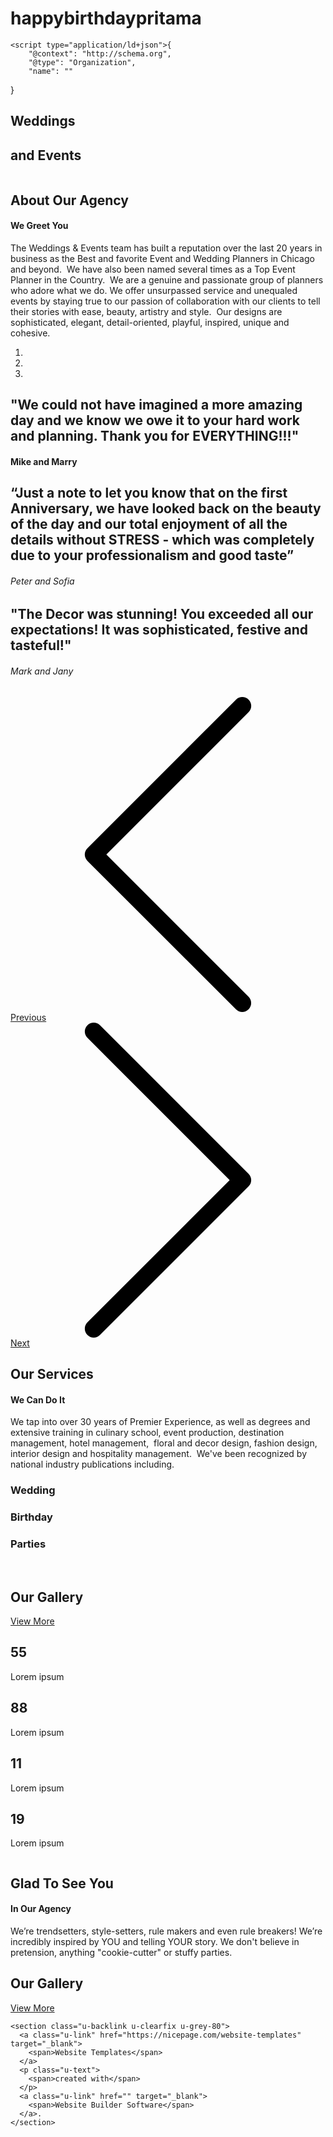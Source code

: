 # happybirthdaypritama
<!DOCTYPE html>
<html style="font-size: 16px;">
  <head>
    <meta name="viewport" content="width=device-width, initial-scale=1.0">
    <meta charset="utf-8">
    <meta name="keywords" content="Weddings, About Our Agency, ">
    <meta name="description" content="">
    <meta name="page_type" content="np-template-header-footer-from-plugin">
    <title>Page</title>
    <link rel="stylesheet" href="nicepage.css" media="screen">
<link rel="stylesheet" href="Page-3.css" media="screen">
    <script class="u-script" type="text/javascript" src="jquery-1.9.1.min.js" defer=""></script>
    <script class="u-script" type="text/javascript" src="nicepage.js" defer=""></script>
    <meta name="generator" content="Nicepage 4.10.1, nicepage.com">
    <link id="u-theme-google-font" rel="stylesheet" href="https://fonts.googleapis.com/css?family=Roboto:100,100i,300,300i,400,400i,500,500i,700,700i,900,900i|Open+Sans:300,300i,400,400i,500,500i,600,600i,700,700i,800,800i">
    <link id="u-page-google-font" rel="stylesheet" href="https://fonts.googleapis.com/css?family=Playfair+Display:400,400i,500,500i,600,600i,700,700i,800,800i,900,900i">
    
    
    
    
    
    
    
    
    
    <script type="application/ld+json">{
		"@context": "http://schema.org",
		"@type": "Organization",
		"name": ""
}</script>
    <meta name="theme-color" content="#478ac9">
    <meta property="og:title" content="Page">
    <meta property="og:type" content="website">
  </head>
  <body class="u-body u-xl-mode"> 
    <section class="u-clearfix u-section-1" id="sec-dd72">
      <div class="u-container-style u-group u-group-1">
        <div class="u-container-layout u-valign-middle-sm">
          <h1 class="u-align-center u-text u-title u-text-1">Weddings<br>
          </h1>
          <h2 class="u-align-center u-subtitle u-text u-text-2">and Events</h2>
          <img src="images/abf9ab80e18701051f38eb20d0dba7c6.png" alt="" class="u-image u-image-default u-image-1" data-image-width="379" data-image-height="139">
        </div>
      </div>
      <div class="u-clearfix u-gutter-20 u-layout-wrap u-layout-wrap-1">
        <div class="u-layout">
          <div class="u-layout-row">
            <div class="u-container-style u-image u-layout-cell u-left-cell u-size-20 u-size-20-md u-image-2">
              <div class="u-container-layout"></div>
            </div>
            <div class="u-container-style u-image u-layout-cell u-size-20 u-size-20-md u-image-3">
              <div class="u-container-layout"></div>
            </div>
            <div class="u-container-style u-hidden-md u-image u-layout-cell u-right-cell u-size-20 u-size-20-md u-image-4">
              <div class="u-container-layout"></div>
            </div>
          </div>
        </div>
      </div>
      <img src="images/c494f921caa0d075cfa8ed3c2320a080.png" alt="" class="u-hidden-sm u-hidden-xs u-image u-image-default u-image-5" data-image-width="389" data-image-height="322">
    </section>
    <section class="u-clearfix u-section-2" id="sec-c705">
      <img src="images/53346174540ed1f09e61d8b270ed1489.png" alt="" class="u-image u-image-default u-image-1" data-image-width="319" data-image-height="351">
      <div class="u-container-style u-group u-group-1">
        <div class="u-container-layout u-valign-middle">
          <h2 class="u-align-center u-text u-text-palette-5-dark-1 u-text-1">About Our Agency</h2>
          <h4 class="u-align-center u-text u-text-custom-color-2 u-text-2">We Greet You</h4>
          <div class="u-border-3 u-border-palette-5-dark-2 u-line u-line-horizontal u-line-1"></div>
          <p class="u-align-center u-text u-text-palette-5-dark-1 u-text-3">The Weddings &amp; Events team has built a reputation over the last 20 years in business as the Best and favorite Event and Wedding Planners in Chicago and beyond.&nbsp; We have also been named several times as a Top Event Planner
                        in the Country.&nbsp;&nbsp;We are a genuine and passionate group of planners who adore what we do. We offer unsurpassed service and unequaled events by staying true to our passion of collaboration with our clients to tell their
                        stories with ease, beauty, artistry and style. &nbsp;Our designs are sophisticated, elegant, detail-oriented, playful, inspired, unique and cohesive.</p>
        </div>
      </div>
    </section>
    <section class="u-carousel u-slide u-block-3431-1" id="carousel_0461" data-interval="5000" data-u-ride="carousel">
      <ol class="u-absolute-hcenter u-carousel-indicators u-block-3431-2">
        <li data-u-target="#carousel_0461" data-u-slide-to="0" class="u-active u-grey-30"></li>
        <li data-u-target="#carousel_0461" class="u-grey-30" data-u-slide-to="1"></li>
        <li data-u-target="#carousel_0461" class="u-grey-30" data-u-slide-to="2"></li>
      </ol>
      <div class="u-carousel-inner" role="listbox">
        <div class="u-active u-carousel-item u-clearfix u-image u-shading u-section-3-1">
          <div class="u-clearfix u-sheet u-sheet-1">
            <div class="u-container-style u-expanded-width-xs u-group u-group-1">
              <div class="u-container-layout u-valign-middle u-container-layout-1">
                <h2 class="u-text u-text-1">"We could not have imagined a more amazing day and we know we owe it to your hard work and planning. Thank you for EVERYTHING!!!"</h2>
                <h4 class="u-text u-text-2">Mike and Marry</h4>
              </div>
            </div>
          </div>
        </div>
        <div class="u-carousel-item u-clearfix u-image u-shading u-section-3-2">
          <div class="u-clearfix u-sheet u-sheet-1">
            <div class="u-container-style u-group u-group-1">
              <div class="u-container-layout u-container-layout-1">
                <h2 class="u-custom-font u-font-playfair-display u-text u-text-body-alt-color u-text-1">“Just a note to let you know that on the first Anniversary, we have looked back on the beauty of the day and our total enjoyment of all the details without STRESS - which was completely due to your professionalism and good
                                taste” </h2>
                <h6 class="u-custom-font u-text u-text-2">Peter and Sofia</h6>
              </div>
            </div>
          </div>
        </div>
        <div class="u-carousel-item u-clearfix u-image u-shading u-section-3-3">
          <div class="u-clearfix u-sheet u-sheet-1">
            <div class="u-container-style u-group u-group-1">
              <div class="u-container-layout u-valign-middle u-container-layout-1">
                <h2 class="u-custom-font u-font-playfair-display u-text u-text-body-alt-color u-text-1">"The Decor was stunning! You exceeded all our expectations! It was sophisticated, festive and tasteful!"</h2>
                <h6 class="u-custom-font u-text u-text-2">Mark and Jany</h6>
              </div>
            </div>
          </div>
        </div>
      </div>
      <a class="u-absolute-vcenter u-carousel-control u-carousel-control-prev u-text-custom-color-2 u-block-3431-3" href="#carousel_0461" role="button" data-u-slide="prev">
        <span aria-hidden="true">
          <svg viewBox="0 0 477.175 477.175"><path d="M145.188,238.575l215.5-215.5c5.3-5.3,5.3-13.8,0-19.1s-13.8-5.3-19.1,0l-225.1,225.1c-5.3,5.3-5.3,13.8,0,19.1l225.1,225
                    c2.6,2.6,6.1,4,9.5,4s6.9-1.3,9.5-4c5.3-5.3,5.3-13.8,0-19.1L145.188,238.575z"></path></svg>
        </span>
        <span class="sr-only">Previous</span>
      </a>
      <a class="u-absolute-vcenter u-carousel-control u-carousel-control-next u-text-custom-color-2 u-block-3431-4" href="#carousel_0461" role="button" data-u-slide="next">
        <span aria-hidden="true">
          <svg viewBox="0 0 477.175 477.175"><path d="M360.731,229.075l-225.1-225.1c-5.3-5.3-13.8-5.3-19.1,0s-5.3,13.8,0,19.1l215.5,215.5l-215.5,215.5
                    c-5.3,5.3-5.3,13.8,0,19.1c2.6,2.6,6.1,4,9.5,4c3.4,0,6.9-1.3,9.5-4l225.1-225.1C365.931,242.875,365.931,234.275,360.731,229.075z"></path></svg>
        </span>
        <span class="sr-only">Next</span>
      </a>
    </section>
    <section class="u-clearfix u-grey-5 u-section-4" id="sec-ea91">
      <div class="u-clearfix u-sheet u-sheet-1">
        <div class="u-align-center u-container-style u-group u-group-1">
          <div class="u-container-layout u-valign-middle u-container-layout-1">
            <h2 class="u-text u-text-palette-5-dark-1 u-text-1">Our Services</h2>
            <h4 class="u-text u-text-palette-3-light-2 u-text-2">We Can Do It</h4>
            <div class="u-border-3 u-border-grey-dark-1 u-line u-line-horizontal u-line-1"></div>
            <p class="u-text u-text-palette-5-dark-2 u-text-3">We tap into over 30 years of Premier Experience, as well as degrees and extensive training in culinary school, event production, destination management, hotel management, &nbsp;floral and decor design, fashion design, interior design
                        and hospitality management. &nbsp;We've been recognized by national industry publications including.</p>
          </div>
        </div>
        <div class="u-clearfix u-gutter-20 u-layout-wrap u-layout-wrap-1">
          <div class="u-layout">
            <div class="u-layout-row">
              <div class="u-container-style u-layout-cell u-left-cell u-size-20 u-size-20-md u-layout-cell-1">
                <div class="u-container-layout u-container-layout-2">
                  <div class="u-image u-image-circle u-image-1"></div>
                  <h3 class="u-align-center u-text u-text-palette-5-dark-2 u-text-4">Wedding</h3>
                </div>
              </div>
              <div class="u-container-style u-layout-cell u-size-20 u-size-20-md u-layout-cell-2">
                <div class="u-container-layout u-container-layout-3">
                  <div class="u-image u-image-circle u-image-2"></div>
                  <h3 class="u-align-center u-text u-text-palette-5-dark-2 u-text-5">Birthday</h3>
                </div>
              </div>
              <div class="u-container-style u-layout-cell u-right-cell u-size-20 u-size-20-md u-layout-cell-3">
                <div class="u-container-layout u-container-layout-4">
                  <div class="u-image u-image-circle u-image-3"></div>
                  <h3 class="u-align-center u-text u-text-palette-5-dark-2 u-text-6">Parties</h3>
                </div>
              </div>
            </div>
          </div>
        </div>
      </div>
    </section>
    <section class="u-clearfix u-section-5" id="sec-75a6">
      <img src="images/c494f921caa0d075cfa8ed3c2320a080.png" alt="" class="u-expanded-width-xs u-image u-image-default u-image-1" data-image-width="389" data-image-height="322">
      <img src="images/53346174540ed1f09e61d8b270ed1489.png" alt="" class="u-image u-image-default u-image-2" data-image-width="319" data-image-height="351">
      <div class="u-clearfix u-gutter-20 u-layout-wrap u-layout-wrap-1">
        <div class="u-layout">
          <div class="u-layout-row">
            <div class="u-size-20 u-size-30-md">
              <div class="u-layout-col">
                <div class="u-container-style u-image u-layout-cell u-left-cell u-size-30 u-image-3">
                  <div class="u-container-layout"></div>
                </div>
                <div class="u-container-style u-image u-layout-cell u-left-cell u-size-30 u-image-4">
                  <div class="u-container-layout"></div>
                </div>
              </div>
            </div>
            <div class="u-size-20 u-size-30-md">
              <div class="u-layout-col">
                <div class="u-container-style u-image u-layout-cell u-size-20 u-image-5">
                  <div class="u-container-layout"></div>
                </div>
                <div class="u-container-style u-layout-cell u-size-20 u-layout-cell-4">
                  <div class="u-container-layout u-valign-middle">
                    <h2 class="u-align-center u-text u-text-palette-5-dark-1 u-text-1">Our Gallery</h2>
                    <a href="#" class="u-custom-font u-link u-text-palette-3-light-2 u-link-1">View More</a>
                  </div>
                </div>
                <div class="u-container-style u-image u-layout-cell u-size-20 u-image-6">
                  <div class="u-container-layout"></div>
                </div>
              </div>
            </div>
            <div class="u-size-20 u-size-60-md">
              <div class="u-layout-col">
                <div class="u-container-style u-image u-layout-cell u-right-cell u-size-30 u-image-7">
                  <div class="u-container-layout"></div>
                </div>
                <div class="u-container-style u-image u-layout-cell u-right-cell u-size-30 u-image-8">
                  <div class="u-container-layout"></div>
                </div>
              </div>
            </div>
          </div>
        </div>
      </div>
    </section>
    <section class="u-clearfix u-image u-shading u-section-6" src="" id="sec-ef34">
      <div class="u-clearfix u-sheet u-sheet-1">
        <div class="u-clearfix u-layout-wrap u-layout-wrap-1">
          <div class="u-layout">
            <div class="u-layout-row">
              <div class="u-container-style u-layout-cell u-left-cell u-size-15 u-size-30-md u-layout-cell-1">
                <div class="u-container-layout u-valign-middle u-container-layout-1">
                  <h2 class="u-align-center u-text u-text-1" data-animation-name="counter" data-animation-event="scroll" data-animation-duration="3000">55</h2>
                  <p class="u-align-center u-custom-font u-text u-text-2">Lorem ipsum</p>
                </div>
              </div>
              <div class="u-align-center-xs u-container-style u-layout-cell u-size-15 u-size-30-md u-layout-cell-2">
                <div class="u-container-layout u-valign-middle u-container-layout-2">
                  <h2 class="u-align-center-lg u-align-center-md u-align-center-sm u-align-center-xl u-text u-text-3" data-animation-name="counter" data-animation-event="scroll" data-animation-duration="3000">88</h2>
                  <p class="u-align-center-lg u-align-center-md u-align-center-sm u-align-center-xl u-custom-font u-text u-text-4">Lorem ipsum</p>
                </div>
              </div>
              <div class="u-align-center-xs u-container-style u-layout-cell u-size-15 u-size-30-md u-layout-cell-3">
                <div class="u-container-layout u-valign-middle u-container-layout-3">
                  <h2 class="u-align-center-lg u-align-center-md u-align-center-sm u-align-center-xl u-text u-text-5" data-animation-name="counter" data-animation-event="scroll" data-animation-duration="3000">11</h2>
                  <p class="u-align-center-lg u-align-center-md u-align-center-sm u-align-center-xl u-custom-font u-text u-text-6">Lorem ipsum</p>
                </div>
              </div>
              <div class="u-align-center-xs u-container-style u-layout-cell u-right-cell u-size-15 u-size-30-md u-layout-cell-4">
                <div class="u-container-layout u-valign-middle u-container-layout-4">
                  <h2 class="u-align-center-lg u-align-center-md u-align-center-sm u-align-center-xl u-text u-text-7" data-animation-name="counter" data-animation-event="scroll" data-animation-duration="3000">19</h2>
                  <p class="u-align-center-lg u-align-center-md u-align-center-sm u-align-center-xl u-custom-font u-text u-text-8">Lorem ipsum</p>
                </div>
              </div>
            </div>
          </div>
        </div>
      </div>
    </section>
    <section class="u-clearfix u-grey-5 u-section-7" id="sec-e0dd">
      <div class="u-clearfix u-sheet u-sheet-1">
        <img src="images/a6bf2652c47149bdb9b813aa298ecc95.png" alt="" class="u-image u-image-default u-image-1" data-image-width="434" data-image-height="259">
        <div class="u-align-center u-container-style u-group u-group-1">
          <div class="u-container-layout u-container-layout-1">
            <h2 class="u-text u-text-palette-5-dark-1 u-text-1">Glad To See You</h2>
            <h4 class="u-text u-text-palette-3-light-2 u-text-2">In Our Agency</h4>
            <div class="u-border-3 u-border-grey-dark-1 u-line u-line-horizontal u-line-1"></div>
            <p class="u-text u-text-3">We’re trendsetters, style-setters, rule makers and even rule breakers!&nbsp;We’re incredibly inspired by YOU and telling YOUR story. We don't believe in pretension, anything "cookie-cutter" or stuffy parties.</p>
          </div>
        </div>
        <div alt="" class="u-image u-image-circle u-image-2" data-image-width="500" data-image-height="750"></div>
      </div>
    </section>
    <section class="u-clearfix u-section-8" id="sec-53f3">
      <div class="u-clearfix u-sheet u-sheet-1">
        <div class="u-clearfix u-gutter-20 u-layout-wrap u-layout-wrap-1">
          <div class="u-layout">
            <div class="u-layout-row">
              <div class="u-size-20 u-size-30-md">
                <div class="u-layout-col">
                  <div class="u-container-style u-image u-layout-cell u-left-cell u-size-30 u-image-1">
                    <div class="u-container-layout"></div>
                  </div>
                  <div class="u-container-style u-image u-layout-cell u-left-cell u-size-30 u-image-2">
                    <div class="u-container-layout"></div>
                  </div>
                </div>
              </div>
              <div class="u-size-20 u-size-30-md">
                <div class="u-layout-col">
                  <div class="u-container-style u-image u-layout-cell u-size-20 u-image-3">
                    <div class="u-container-layout"></div>
                  </div>
                  <div class="u-container-style u-layout-cell u-size-20 u-layout-cell-4">
                    <div class="u-container-layout u-valign-middle u-container-layout-4">
                      <h2 class="u-align-center u-text u-text-palette-5-dark-1 u-text-1">Our Gallery</h2>
                      <a href="#" class="u-custom-font u-link u-text-palette-3-light-2 u-link-1">View More</a>
                    </div>
                  </div>
                  <div class="u-container-style u-image u-layout-cell u-size-20 u-image-4">
                    <div class="u-container-layout"></div>
                  </div>
                </div>
              </div>
              <div class="u-size-20 u-size-60-md">
                <div class="u-layout-col">
                  <div class="u-container-style u-image u-layout-cell u-right-cell u-size-30 u-image-5">
                    <div class="u-container-layout"></div>
                  </div>
                  <div class="u-container-style u-image u-layout-cell u-right-cell u-size-30 u-image-6">
                    <div class="u-container-layout"></div>
                  </div>
                </div>
              </div>
            </div>
          </div>
        </div>
      </div>
    </section>
    
    
    
    <section class="u-backlink u-clearfix u-grey-80">
      <a class="u-link" href="https://nicepage.com/website-templates" target="_blank">
        <span>Website Templates</span>
      </a>
      <p class="u-text">
        <span>created with</span>
      </p>
      <a class="u-link" href="" target="_blank">
        <span>Website Builder Software</span>
      </a>. 
    </section>
  </body>
</html>
